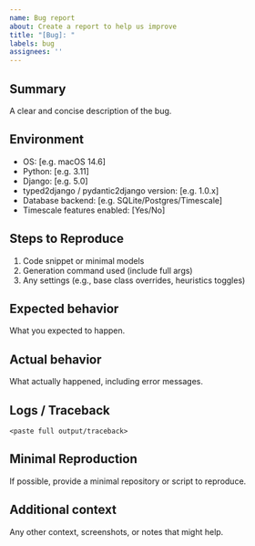 ```yaml
---
name: Bug report
about: Create a report to help us improve
title: "[Bug]: "
labels: bug
assignees: ''
---
```


## Summary
A clear and concise description of the bug.

## Environment
- OS: [e.g. macOS 14.6]
- Python: [e.g. 3.11]
- Django: [e.g. 5.0]
- typed2django / pydantic2django version: [e.g. 1.0.x]
- Database backend: [e.g. SQLite/Postgres/Timescale]
- Timescale features enabled: [Yes/No]

## Steps to Reproduce
1. Code snippet or minimal models
2. Generation command used (include full args)
3. Any settings (e.g., base class overrides, heuristics toggles)

## Expected behavior
What you expected to happen.

## Actual behavior
What actually happened, including error messages.

## Logs / Traceback
```text
<paste full output/traceback>
```

## Minimal Reproduction
If possible, provide a minimal repository or script to reproduce.

## Additional context
Any other context, screenshots, or notes that might help.
